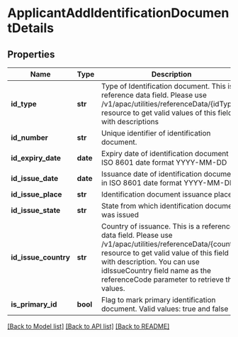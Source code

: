 # ApplicantAddIdentificationDocumentDetails

## Properties
Name | Type | Description | Notes
------------ | ------------- | ------------- | -------------
**id_type** | **str** | Type of Identification document. This is a reference data field. Please use /v1/apac/utilities/referenceData/{idType} resource to get valid values of this field with descriptions | [optional] 
**id_number** | **str** | Unique identifier of identification document. | [optional] 
**id_expiry_date** | **date** | Expiry date of identification document in ISO 8601 date format YYYY-MM-DD | [optional] 
**id_issue_date** | **date** | Issuance date of identification document in ISO 8601 date format YYYY-MM-DD | [optional] 
**id_issue_place** | **str** | Identification document issuance place | [optional] 
**id_issue_state** | **str** | State from which identification document was issued | [optional] 
**id_issue_country** | **str** | Country of issuance. This is a reference data field. Please use /v1/apac/utilities/referenceData/{country} resource to get valid value of this field with description. You can use idIssueCountry field name as the referenceCode parameter to retrieve the values. | [optional] 
**is_primary_id** | **bool** | Flag to mark primary identification document. Valid values: true and false | [optional] 

[[Back to Model list]](../README.md#documentation-for-models) [[Back to API list]](../README.md#documentation-for-api-endpoints) [[Back to README]](../README.md)

